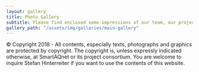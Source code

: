 ```yaml
---
layout: gallery
title: Photo Gallery
subtitle: Please find enclosed some impressions of our team, our project and our work.
gallery_path: "/assets/img/gallaries/main-gallery"
---
```


© Copyright 2018 - All contents, especially texts, photographs and graphics are protected by copyright. The copyright is, unless expressly indicated otherwise, at SmartAQnet or its project consortium. You are welcome to inquire Stefan Hinterreiter if you want to use the contents of this website.